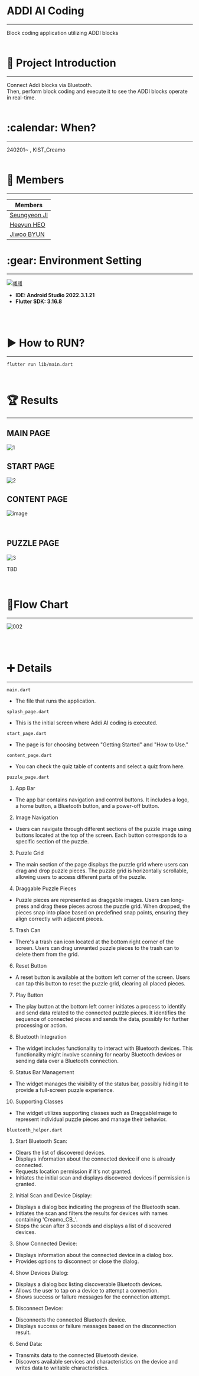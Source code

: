 <h1>ADDI AI Coding </h1>
<hr/>
Block coding application utilizing ADDI blocks
<br/><br/>
<h1> 📱 Project Introduction </h1>
<hr/>
Connect Addi blocks via Bluetooth. <br/>
Then, perform block coding and execute it to see the ADDI blocks operate in real-time.
<br/><br/>
<h1>:calendar: When? </h1>
<hr/>
240201~ , KIST_Creamo
<br/><br/>
<h1>🙂 Members </h1>
<hr/>

|Members|
|------|
|[Seungyeon JI](https://github.com/jisally)|
|[Heeyun HEO](https://github.com/Heeyun0724)|
|[Jiwoo BYUN](https://github.com/dede0827)|

<h1>:gear: Environment Setting</h1>
<hr/>

[![예제](http://img.youtube.com/vi/usE9IKaogDU/0.jpg)](https://youtu.be/usE9IKaogDU?t=0s)

<ul>
  <li><b>IDE: Android Studio 2022.3.1.21</b></li>
  <li><b>Flutter SDK: 3.16.8</b></li>
</ul>
<br/><br/>
<h1>▶ How to RUN? </h1>
<hr/>

    flutter run lib/main.dart


<br/>
<h1>🏆 Results </h1>
<hr/>

<h2> MAIN PAGE</h2>

![1](https://github.com/multi-sensor/CREAMO_Team_A/assets/83489449/d09c1b2c-32e4-495d-96c2-a585e66614e2)
<br/>
<h2> START PAGE </h2>

![2](https://github.com/multi-sensor/CREAMO_Team_A/assets/90318181/e7abe5fd-a531-423b-9b7d-d7d2cf21bd78)
<br/>
<h2>CONTENT PAGE</h2>

![image](https://github.com/multi-sensor/CREAMO_Team_A/assets/83489449/c19c1d02-67e3-41a3-bf8c-326120d1b541)

<br/>
<h2>PUZZLE PAGE</h2>

![3](https://github.com/multi-sensor/CREAMO_Team_A/assets/90318181/a033b2ec-726b-4f74-8a86-be7c1fac25b4)

TBD

<br/>
<h1> 📑Flow Chart </h1>
<hr/>

![002](https://github.com/multi-sensor/CREAMO_Team_A/assets/90318181/62794b7c-946d-42a5-ab11-7297e9e62515)


<br/><br/>
<h1> ➕ Details </h1>
<hr/>

`main.dart`

* The file that runs the application.


`splash_page.dart`

* This is the initial screen where Addi AI coding is executed.


`start_page.dart`

* The page is for choosing between "Getting Started" and "How to Use."


`content_page.dart`

* You can check the quiz table of contents and select a quiz from here.


`puzzle_page.dart`
1. App Bar
- The app bar contains navigation and control buttons. It includes a logo, a home button, a Bluetooth button, and a power-off button.


2. Image Navigation
- Users can navigate through different sections of the puzzle image using buttons located at the top of the screen. Each button corresponds to a specific section of the puzzle.


3. Puzzle Grid
- The main section of the page displays the puzzle grid where users can drag and drop puzzle pieces. The puzzle grid is horizontally scrollable, allowing users to access different parts of the puzzle.


4. Draggable Puzzle Pieces
- Puzzle pieces are represented as draggable images. Users can long-press and drag these pieces across the puzzle grid. When dropped, the pieces snap into place based on predefined snap points, ensuring they align correctly with adjacent pieces.


5. Trash Can
- There's a trash can icon located at the bottom right corner of the screen. Users can drag unwanted puzzle pieces to the trash can to delete them from the grid.


6. Reset Button
- A reset button is available at the bottom left corner of the screen. Users can tap this button to reset the puzzle grid, clearing all placed pieces.


7. Play Button
- The play button at the bottom left corner initiates a process to identify and send data related to the connected puzzle pieces. It identifies the sequence of connected pieces and sends the data, possibly for further processing or action.


8. Bluetooth Integration
- The widget includes functionality to interact with Bluetooth devices. This functionality might involve scanning for nearby Bluetooth devices or sending data over a Bluetooth connection.


9. Status Bar Management
- The widget manages the visibility of the status bar, possibly hiding it to provide a full-screen puzzle experience.


10. Supporting Classes
- The widget utilizes supporting classes such as DraggableImage to represent individual puzzle pieces and manage their behavior.


`bluetooth_helper.dart`

1. Start Bluetooth Scan:
- Clears the list of discovered devices.
- Displays information about the connected device if one is already connected.
- Requests location permission if it's not granted.
- Initiates the initial scan and displays discovered devices if permission is granted.

2. Initial Scan and Device Display:
- Displays a dialog box indicating the progress of the Bluetooth scan.
- Initiates the scan and filters the results for devices with names containing 'Creamo_CB_'.
- Stops the scan after 3 seconds and displays a list of discovered devices.

3. Show Connected Device:
- Displays information about the connected device in a dialog box.
- Provides options to disconnect or close the dialog.

4. Show Devices Dialog:
- Displays a dialog box listing discoverable Bluetooth devices.
- Allows the user to tap on a device to attempt a connection.
- Shows success or failure messages for the connection attempt.

5. Disconnect Device:
- Disconnects the connected Bluetooth device.
- Displays success or failure messages based on the disconnection result.

6. Send Data:
- Transmits data to the connected Bluetooth device.
- Discovers available services and characteristics on the device and writes data to writable characteristics.
